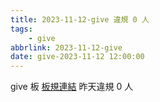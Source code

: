 ```yaml
---
title: 2023-11-12-give 違規 0 人
tags:
    - give
abbrlink: 2023-11-12-give
date: give-2023-11-12 12:00:00
---
```

give 板 [板規連結](https://www.ptt.cc/bbs/give/M.1612495900.A.C32.html)
昨天違規 0 人
